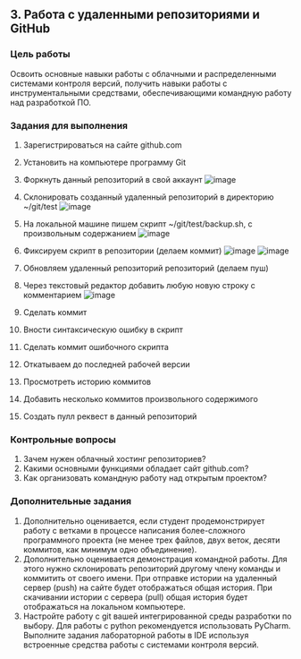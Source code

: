 <!----- Conversion time: 1.115 seconds.


Using this Markdown file:

1. Cut and paste this output into your source file.
2. See the notes and action items below regarding this conversion run.
3. Check the rendered output (headings, lists, code blocks, tables) for proper
   formatting and use a linkchecker before you publish this page.

Conversion notes:

* Docs to Markdown version 1.0β17
* Wed Sep 18 2019 01:01:48 GMT-0700 (PDT)
* Source doc: https://docs.google.com/open?id=1sIorEva0JHPGjUlZBihoiGIootksj8HqQUjW8Vota0c
----->

## 3. Работа с удаленными репозиториями и GitHub


### Цель работы

Освоить основные навыки работы с облачными и распределенными системами контроля версий, получить навыки работы с инструментальными средствами, обеспечивающими командную работу над разработкой ПО.


### Задания для выполнения



1. Зарегистрироваться на сайте github.com
2. Установить на компьютере программу Git
3. Форкнуть данный репозиторий в свой аккаунт
![image](https://user-images.githubusercontent.com/70904778/140100760-e82ade7a-1752-4e30-9583-648a0aca71d4.png)

5. Склонировать созданный удаленный репозиторий в директорию ~/git/test
![image](https://user-images.githubusercontent.com/70904778/140102168-af5a0d77-c26d-41cf-b70b-715c84e7ed13.png)

7. На локальной машине пишем скрипт ~/git/test/backup.sh, с произвольным содержанием
![image](https://user-images.githubusercontent.com/70904778/140104633-33f50907-b986-4336-a989-f43edde29688.png)

9. Фиксируем скрипт в репозитории (делаем коммит)
![image](https://user-images.githubusercontent.com/70904778/140136035-4c797d1c-5837-4d10-b0e8-5d53953d446a.png)
![image](https://user-images.githubusercontent.com/70904778/140136454-3d21cb0a-449f-4afc-9a59-70dd8e06e843.png)

11. Обновляем удаленный репозиторий репозиторий (делаем пуш)
12. Через текстовый редактор добавить любую новую строку с комментарием
![image](https://user-images.githubusercontent.com/70904778/140163180-7d614928-43d4-468c-ad29-5ce4f4d2b3a3.png)

14. Сделать коммит
15. Вности синтаксическую ошибку в скрипт
16. Сделать коммит ошибочного скрипта
17. Откатываем до последней рабочей версии
18. Просмотреть историю коммитов
19. Добавить несколько коммитов произвольного содержимого
20. Создать пулл реквест в данный репозиторий


### Контрольные вопросы



1. Зачем нужен облачный хостинг репозиториев?
2. Какими основными функциями обладает сайт github.com?
3. Как организовать командную работу над открытым проектом?


### Дополнительные задания



1. Дополнительно оценивается, если студент продемонстрирует работу с ветками в процессе написания более-сложного программного проекта (не менее трех файлов, двух веток, десяти коммитов, как минимум одно объединение).
2. Дополнительно оценивается демонстрация командной работы. Для этого нужно склонировать репозиторий другому члену команды и коммитить от своего имени. При отправке истории на удаленный сервер (push) на сайте будет отображаться общая история. При скачивании истории с сервера (pull) общая история будет отображаться на локальном компьютере.
3. Настройте работу с git вашей интегрированной среды разработки по выбору. Для работы с python рекомендуется использовать PyCharm. Выполните задания лабораторной работы в IDE используя встроенные средства работы с системами контроля версий.

<!-- Docs to Markdown version 1.0β17 -->
